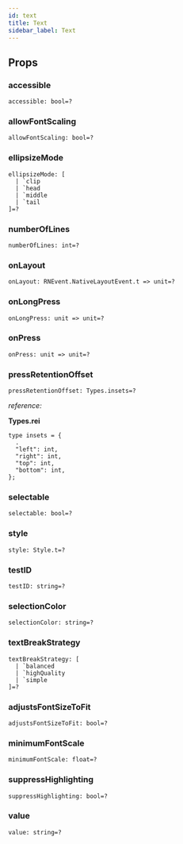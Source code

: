 ```yaml
---
id: text
title: Text
sidebar_label: Text
---
```


## Props

### accessible

```reason
accessible: bool=?
```

### allowFontScaling

```reason
allowFontScaling: bool=?
```

### ellipsizeMode

```reason
ellipsizeMode: [
  | `clip
  | `head
  | `middle
  | `tail
]=?
```

### numberOfLines

```reason
numberOfLines: int=?
```

### onLayout

```reason
onLayout: RNEvent.NativeLayoutEvent.t => unit=?
```

### onLongPress

```reason
onLongPress: unit => unit=?
```

### onPress

```reason
onPress: unit => unit=?
```

### pressRetentionOffset

```reason
pressRetentionOffset: Types.insets=?
```

_reference:_

**Types.rei**

```reason
type insets = {
  .
  "left": int,
  "right": int,
  "top": int,
  "bottom": int,
};
```

### selectable

```reason
selectable: bool=?
```

### style

```reason
style: Style.t=?
```

### testID

```reason
testID: string=?
```

### selectionColor

```reason
selectionColor: string=?
```

### textBreakStrategy

```reason
textBreakStrategy: [
  | `balanced
  | `highQuality
  | `simple
]=?
```

### adjustsFontSizeToFit

```reason
adjustsFontSizeToFit: bool=?
```

### minimumFontScale

```reason
minimumFontScale: float=?
```

### suppressHighlighting

```reason
suppressHighlighting: bool=?
```

### value

```reason
value: string=?
```
